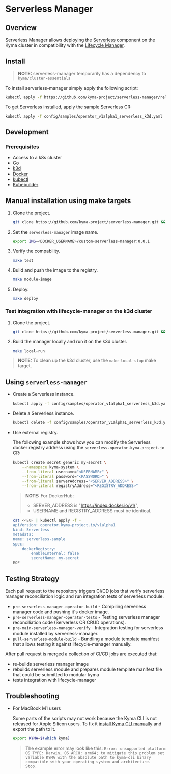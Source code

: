 # Serverless Manager

## Overview

Serverless Manager allows deploying the [Serverless](https://kyma-project.io/docs/kyma/latest/01-overview/main-areas/serverless/) component on the Kyma cluster in compatibility with the [Lifecycle Manager](https://github.com/kyma-project/lifecycle-manager).

## Install

> **NOTE:** serverless-manager temporarily has a dependency to `kyma/cluster-essentials`


To install serverless-manager simply apply the following script:

```bash
kubectl apply -f https://github.com/kyma-project/serverless-manager/releases/latest/download/serverless-manager.yaml
```

To get Serverless installed, apply the sample Serverless CR:

```bash
kubectl apply -f config/samples/operator_v1alpha1_serverless_k3d.yaml
```

## Development

### Prerequisites

- Access to a k8s cluster
- [Go](https://go.dev/)
- [k3d](https://k3d.io/)
- [Docker](https://www.docker.com/)
- [kubectl](https://kubernetes.io/docs/tasks/tools/)
- [Kubebuilder](https://book.kubebuilder.io/)


## Manual installation using make targets

1. Clone the project.

    ```bash
    git clone https://github.com/kyma-project/serverless-manager.git && cd serverless-manager/
    ```

2. Set the `serverless-manager` image name.

    ```bash
    export IMG=<DOCKER_USERNAME>/custom-serverless-manager:0.0.1
    ```

3. Verify the compability.

    ```bash
    make test
    ```

4. Build and push the image to the registry.

    ```bash
    make module-image
    ```

5. Deploy.

    ```bash
    make deploy
    ```

### Test integration with lifecycle-manager on the k3d cluster

1. Clone the project.

    ```bash
    git clone https://github.com/kyma-project/serverless-manager.git && cd serverless-manager/
    ```

2. Build the manager locally and run it on the k3d cluster.

    ```bash
    make local-run
    ```

> **NOTE:** To clean up the k3d cluster, use the `make local-stop` make target.


## Using `serverless-manager`

- Create a Serverless instance.

    ```bash
    kubectl apply -f config/samples/operator_v1alpha1_serverless_k3d.yaml
    ```

- Delete a Serverless instance.

    ```bash
    kubectl delete -f config/samples/operator_v1alpha1_serverless_k3d.yaml
    ```

- Use external registry.

    The following example shows how you can modify the Serverless docker registry address using the `serverless.operator.kyma-project.io` CR:

    ```bash
    kubectl create secret generic my-secret \
        --namespace kyma-system \
        --from-literal username="<USERNAME>" \
        --from-literal password="<PASSWORD>" \
        --from-literal serverAddress="<SERVER_ADDRESS>" \
        --from-literal registryAddress="<REGISTRY_ADDRESS>"
    ```

    > **NOTE:** For DockerHub: 
    > - SERVER_ADDRESS is "https://index.docker.io/v1/",
    > - USERNAME and REGISTRY_ADDRESS must be identical.

    ```bash
    cat <<EOF | kubectl apply -f -
    apiVersion: operator.kyma-project.io/v1alpha1
    kind: Serverless
    metadata:
    name: serverless-sample
    spec:
        dockerRegistry:
            enableInternal: false
            secretName: my-secret
    EOF
    ```
## Testing Strategy

Each pull request to the repository triggers CI/CD jobs that verify serverless manager reconciliation logic and run integration tests of serverless module.

- `pre-serverless-manager-operator-build` - Compiling serverless manager code and pushing it's docker image.
- `pre-serverless-manager-operator-tests` - Testing serverless manager reconciliation code (Serverless CR CRUD operations).
- `pre-main-serverless-manager-verify` - Integration testing for serverless module installed by serverless-manager.
- `pull-serverless-module-build` - Bundling a module template manifest that allows testing it against lifecycle-manager manually. 

After pull request is merged a collection of CI/CD jobs are executed that:
 - re-builds serverless manager image
 - rebuilds serverless module and prepares module template manifest file that could be submitted to modular kyma
 - tests integration with lifecycle-manager
 
## Troubleshooting

- For MacBook M1 users

    Some parts of the scripts may not work because the Kyma CLI is not released for Apple Silicon users. To fix it [install Kyma CLI manually](https://github.com/kyma-project/cli#installation) and export the path to it.

    ```bash
    export KYMA=$(which kyma)
    ```

    > The example error may look like this: `Error: unsupported platform OS_TYPE: Darwin, OS_ARCH: arm64; to mitigate this problem set variable KYMA with the absolute path to kyma-cli binary compatible with your operating system and architecture.  Stop.`
